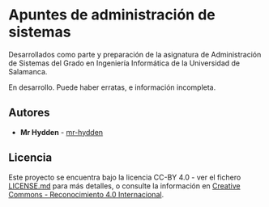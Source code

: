 # Apuntes de administración de sistemas

Desarrollados como parte y preparación de la asignatura de Administración
de  Sistemas  del  Grado  en  Ingeniería  Informática de la Universidad de
Salamanca.

En desarrollo. Puede haber erratas, e información incompleta.

## Autores

* **Mr Hydden** - [mr-hydden](https://github.com/mr-hydden)

## Licencia

Este proyecto se encuentra bajo la licencia CC-BY 4.0 - ver el fichero [LICENSE.md](LICENSE.md) para más detalles, o consulte la información en
[Creative Commons - Reconocimiento 4.0 Internacional](https://creativecommons.org/licenses/by/4.0/deed.es_ES).
